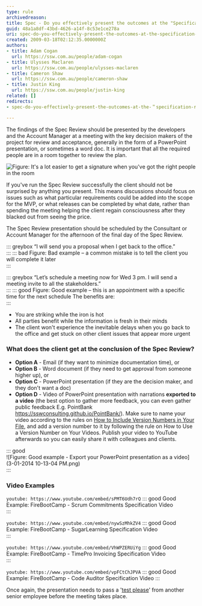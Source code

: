 ```yaml
---
type: rule
archivedreason: 
title: Spec - Do you effectively present the outcomes at the "Specification Review Presentation"?
guid: 48a1a8df-43bd-4626-a14f-8c53e1ce278a
uri: spec-do-you-effectively-present-the-outcomes-at-the-specification-review-presentation
created: 2009-03-18T02:12:35.0000000Z
authors:
- title: Adam Cogan
  url: https://ssw.com.au/people/adam-cogan
- title: Ulysses Maclaren
  url: https://ssw.com.au/people/ulysses-maclaren
- title: Cameron Shaw
  url: https://ssw.com.au/people/cameron-shaw
- title: Justin King
  url: https://ssw.com.au/people/justin-king
related: []
redirects:
- spec-do-you-effectively-present-the-outcomes-at-the-＂specification-review-presentation＂

---
```


The findings of the Spec Review should be presented by the developers and the Account Manager at a meeting with the key decision makers of the project for review and acceptance, generally in the form of a PowerPoint presentation, or sometimes a word doc. It is important that all the required people are in a room together to review the plan.

<!--endintro-->

![Figure: It's a lot easier to get a signature when you've got the right people in the room](ProjectManagement\_DecisionMakers\_Small.jpg)  

If you've run the Spec Review successfully the client should not be surprised by anything you present. This means discussions should focus on issues such as what particular requirements could be added into the scope for the MVP, or what releases can be completed by what date, rather than spending the meeting helping the client regain consciousness after they blacked out from seeing the price.

The Spec Review presentation should be scheduled by the Consultant or Account Manager for the afternoon of the final day of the Spec Review.

::: greybox
“I will send you a proposal when I get back to the office.”  
:::
::: bad
Figure: Bad example – a common mistake is to tell the client you will complete it later     
:::

::: greybox
“Let’s schedule a meeting now for Wed 3 pm. I will send a meeting invite to all the stakeholders.”  
:::
::: good
Figure: Good example – this is an appointment with a specific time for the next schedule The benefits are:  
:::

* You are striking while the iron is hot
* All parties benefit while the information is fresh in their minds
* The client won't experience the inevitable delays when you go back to the office and get stuck on other client issues that appear more urgent


### What does the client get at the conclusion of the Spec Review? 
   
* **Option A** - Email (if they want to minimize documentation time), or
* **Option B** - Word document (if they need to get approval from someone higher up), or
* **Option C** - PowerPoint presentation (if they are the decision maker, and they don't want a doc)
* **Option D** - Video of  PowerPoint presentation with narrations **exported to a video**  (the best option to gather more feedback, you can even gather public feedback E.g. PointBank https://sswconsulting.github.io/PointBank/).
Make sure to name your video according to the rules on [How to Include Version Numbers in Your File](/post-production-do-you-use-a-version-number-on-your-videos), and add a version number to it by following the rule on How to Use a Version Number on Your Videos. Publish your video to YouTube afterwards so you can easily share it with colleagues and clients.

::: good  
![Figure: Good example - Export your PowerPoint presentation as a video](3-01-2014 10-13-04 PM.png)  
:::

### Video Examples 
  
`youtube: https://www.youtube.com/embed/sPMT6Udh7rQ`
::: good
Good Example: FireBootCamp - Scrum Commitments Specification Video        
:::

`youtube: https://www.youtube.com/embed/nywSzMhkZV4`
::: good
Good Example: FireBootCamp - SugarLearning Specification Video      
:::

`youtube: https://www.youtube.com/embed/VhWPZERUiYg`
::: good
Good Example: FireBootCamp - TimePro Invoicing Specification Video  
:::

`youtube: https://www.youtube.com/embed/vpFCtChJPVA`
::: good
Good Example: FireBootCamp - Code Auditor Specification Video
:::

Once again, the presentation needs to pass a '[test please](/conduct-a-test-please-internally-and-then-with-the-client)' from another senior employee before the meeting takes place.
